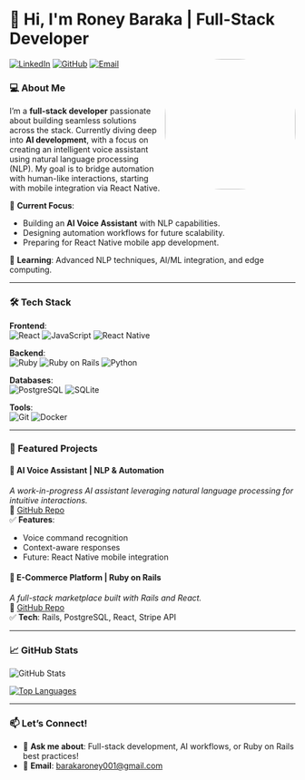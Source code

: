# 👋 Hi, I'm Roney Baraka | Full-Stack Developer
<img align='right' src="https://media4.giphy.com/media/v1.Y2lkPTc5MGI3NjExdmRmMnloOXFvOHh4Z2Nra25vZmFlMHplNGlnNGEyam9zdzk5a3h5ayZlcD12MV9pbnRlcm5hbF9naWZfYnlfaWQmY3Q9cw/RcsonxhFOqAdOiHeWB/giphy.gif" width="230" style="border-radius: 100px;">

[![LinkedIn](https://img.shields.io/badge/LinkedIn-0077B5?style=flat&logo=linkedin&logoColor=white)](https://linkedin.com/in/yourprofile)
[![GitHub](https://img.shields.io/badge/GitHub-181717?style=flat&logo=github&logoColor=white)](https://github.com/BarakaRoney)
[![Email](https://img.shields.io/badge/Email-D14836?style=flat&logo=gmail&logoColor=white)](mailto:barakaroney001@gmail.com)

### 💻 About Me
I’m a **full-stack developer** passionate about building seamless solutions across the stack. Currently diving deep into **AI development**, with a focus on creating an intelligent voice assistant using natural language processing (NLP). My goal is to bridge automation with human-like interactions, starting with mobile integration via React Native.

🔭 **Current Focus**:  
- Building an **AI Voice Assistant** with NLP capabilities.  
- Designing automation workflows for future scalability.  
- Preparing for React Native mobile app development.  

🌱 **Learning**: Advanced NLP techniques, AI/ML integration, and edge computing.

---

### 🛠️ Tech Stack
**Frontend**:  
![React](https://img.shields.io/badge/React-61DAFB?style=flat&logo=react&logoColor=black)
![JavaScript](https://img.shields.io/badge/JavaScript-F7DF1E?style=flat&logo=javascript&logoColor=black)
![React Native](https://img.shields.io/badge/React_Native-61DAFB?style=flat&logo=react&logoColor=black)

**Backend**:  
![Ruby](https://img.shields.io/badge/Ruby-CC342D?style=flat&logo=ruby&logoColor=white)
![Ruby on Rails](https://img.shields.io/badge/Rails-CC0000?style=flat&logo=ruby-on-rails&logoColor=white)
![Python](https://img.shields.io/badge/Python-3776AB?style=flat&logo=python&logoColor=white)

**Databases**:  
![PostgreSQL](https://img.shields.io/badge/PostgreSQL-4169E1?style=flat&logo=postgresql&logoColor=white)
![SQLite](https://img.shields.io/badge/SQLite-003B57?style=flat&logo=sqlite&logoColor=white)

**Tools**:  
![Git](https://img.shields.io/badge/Git-F05032?style=flat&logo=git&logoColor=white)
![Docker](https://img.shields.io/badge/Docker-2496ED?style=flat&logo=docker&logoColor=white)

---

### 🚀 Featured Projects

#### 🤖 **AI Voice Assistant** | NLP & Automation  
_A work-in-progress AI assistant leveraging natural language processing for intuitive interactions._  
🔗 [GitHub Repo](https://github.com/yourusername/ai-voice-assistant)  
✅ **Features**:  
- Voice command recognition  
- Context-aware responses  
- Future: React Native mobile integration  

#### 🛒 **E-Commerce Platform** | Ruby on Rails  
_A full-stack marketplace built with Rails and React._  
🔗 [GitHub Repo](https://github.com/yourusername/ecommerce-app)  
✅ **Tech**: Rails, PostgreSQL, React, Stripe API  

---

### 📈 GitHub Stats

![GitHub Stats](https://github-readme-stats.vercel.app/api?username=BarakaRoney&layout=compact&theme=vision-friendly-dark&show_icons=true&_name) 

[![Top Languages](https://github-readme-stats.vercel.app/api/top-langs/?username=BarakaRoney&layout=compact&theme=vision-friendly-dark)](https://github.com/anuraghazra/github-readme-stats)

---

### 📫 Let’s Connect!
- 💬 **Ask me about**: Full-stack development, AI workflows, or Ruby on Rails best practices!  
- 📧 **Email**: [barakaroney001@gmail.com](mailto:your.barakaroney001@gmail.com)  
  
